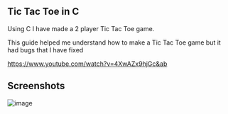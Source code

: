 ## Tic Tac Toe in C

Using C I have made a 2 player Tic Tac Toe game.

This guide helped me understand how to make a Tic Tac Toe game but it had bugs that I have fixed 

https://www.youtube.com/watch?v=4XwAZx9hjGc&ab 

## Screenshots
![image](https://github.com/user-attachments/assets/f97bce7d-1ba0-4878-a0b2-29798ef5eea8)

